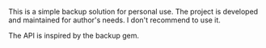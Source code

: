 This is a simple backup solution for personal use. The project is developed and maintained for author's needs. I don't recommend to use it.

The API is inspired by the backup gem.
